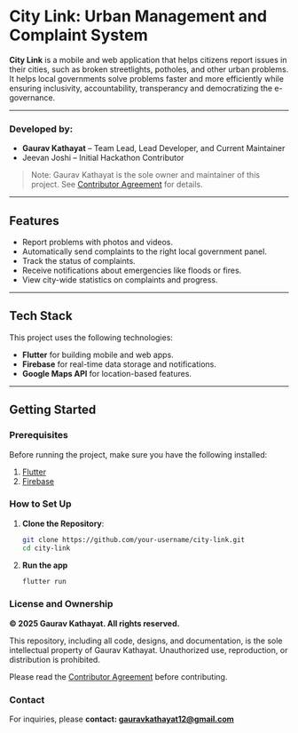 # City Link: Urban Management and Complaint System

**City Link** is a mobile and web application that helps citizens report issues in their cities, such as broken streetlights, potholes, and other urban problems. It helps local governments solve problems faster and more efficiently while ensuring inclusivity, accountability, transperancy and democratizing the e-governance.

---

### Developed by:

- **Gaurav Kathayat** – Team Lead, Lead Developer, and Current Maintainer  
- Jeevan Joshi – Initial Hackathon Contributor
 

> Note: Gaurav Kathayat is the sole owner and maintainer of this project. See [Contributor Agreement](CONTRIBUTOR_AGREEMENT.md) for details.

---

## Features

- Report problems with photos and videos.
- Automatically send complaints to the right local government panel.
- Track the status of complaints.
- Receive notifications about emergencies like floods or fires.
- View city-wide statistics on complaints and progress.

---

## Tech Stack

This project uses the following technologies:

- **Flutter** for building mobile and web apps.
- **Firebase** for real-time data storage and notifications.
- **Google Maps API** for location-based features.

---

## Getting Started

### Prerequisites

Before running the project, make sure you have the following installed:

1. [Flutter](https://flutter.dev/docs/get-started/install)  
2. [Firebase](https://firebase.flutter.dev/docs/overview)

### How to Set Up

1. **Clone the Repository**:  
   ```bash
   git clone https://github.com/your-username/city-link.git
   cd city-link
2. **Run the app**
   ```bash
   flutter run
   ```


### License and Ownership

**© 2025 Gaurav Kathayat. All rights reserved.**

This repository, including all code, designs, and documentation, is the sole intellectual property of Gaurav Kathayat. Unauthorized use, reproduction, or distribution is prohibited.

Please read the [Contributor Agreement](CONTRIBUTOR_AGREEMENT.md) before contributing.


### Contact
For inquiries, please **contact: gauravkathayat12@gmail.com**

